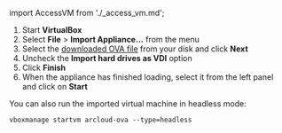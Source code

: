 import AccessVM from './_access_vm.md';

1. Start **VirtualBox**
1. Select **File** > **Import Appliance...** from the menu
1. Select the [downloaded OVA file](/docs/guides/arcloud/arcloud-deployment-ova#download) from your disk and click **Next**
1. Uncheck the **Import hard drives as VDI** option
1. Click **Finish**
1. When the appliance has finished loading, select it from the left panel and click on **Start**

<AccessVM />

You can also run the imported virtual machine in headless mode:

```shell
vboxmanage startvm arcloud-ova --type=headless
```
